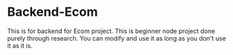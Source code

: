 # Backend-Ecom
This is for backend for Ecom project. This is beginner node project done purely through research. You can modify and use it as long as you don't use it as it is.

